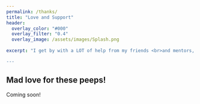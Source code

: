 ```yaml
---
permalink: /thanks/
title: "Love and Support"
header:
  overlay_color: "#000"
  overlay_filter: "0.4"
  overlay_image: /assets/images/Splash.png
      
excerpt: "I get by with a LOT of help from my friends <br>and mentors, and family!

---
```

## Mad love for these peeps!
Coming soon!

